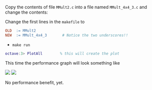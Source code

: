 Copy the contents of file `MMult2.c` into a file named `MMult_4x4_3.c` and change the contents:

Change the first lines in the `makefile` to
```makefile
OLD  := MMult2
NEW  := MMult_4x4_3       # Notice the two underscores!!
```
 * `make run`
```matlab
octave:3> PlotAll        % this will create the plot
```

This time the performance graph will look something like

![](https://github.com/SudoNohup/HowToOptimizeGemm/raw/master/figures/compare_MMult2_MMult-4x4-3.png)
![](https://github.com/SudoNohup/HowToOptimizeGemm/raw/master/figures/ompare_MMult-1x4-3_MMult-4x4-3.png)


No performance benefit, yet.
